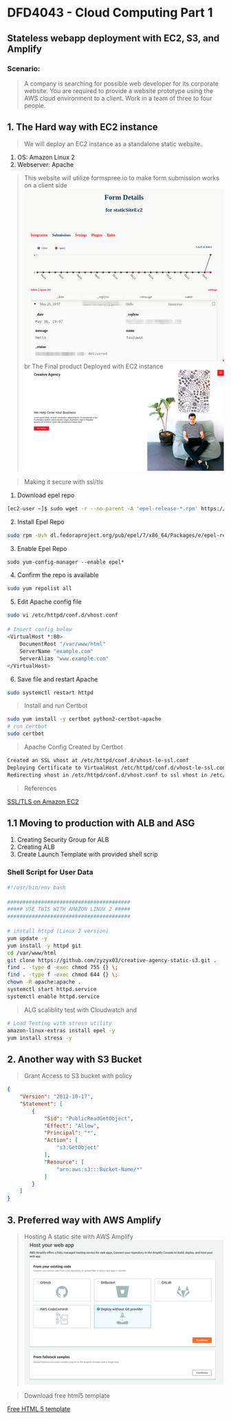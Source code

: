 # DFD4043 - Cloud Computing Part 1
## Stateless webapp deployment with EC2, S3, and Amplify

### Scenario:
> A company is searching for possible web developer for its corporate website. You are
required to provide a website prototype using the AWS cloud environment to a client. Work in a team of three to four people.

## 1. The Hard way with EC2 instance
> We will deploy an EC2 instance as a standalone static website.

1. OS: Amazon Linux 2
2. Webserver: Apache

> This website will utilize formspree.io to make form submission works on a client side
![Creative Agency](./images/StaticSiteForm1.png 'Creative Agency')
br
> The Final product Deployed with EC2 instance
![Creative Agency](./images/CreativeAgencyPic1.png 'Creative Agency')

> Making it secure with ssl/tls

1. Download epel repo
```bash
[ec2-user ~]$ sudo wget -r --no-parent -A 'epel-release-*.rpm' https://dl.fedoraproject.org/pub/epel/7/x86_64/Packages/e/

```
2. Install Epel Repo
```bash
sudo rpm -Uvh dl.fedoraproject.org/pub/epel/7/x86_64/Packages/e/epel-release-*.rpm
```
3. Enable Epel Repo
```
sudo yum-config-manager --enable epel*
```
4. Confirm the repo is available
```bash
sudo yum repolist all
```
5. Edit Apache config file
```bash
sudo vi /etc/httpd/conf.d/vhost.conf

# Insert config below
<VirtualHost *:80>
    DocumentRoot "/var/www/html"
    ServerName "example.com"
    ServerAlias "www.example.com"
</VirtualHost>
```
6. Save file and restart Apache
```bash
sudo systemctl restart httpd
```

> Install and run Certbot
```bash
sudo yum install -y certbot python2-certbot-apache
# run certbot
sudo certbot
```

> Apache Config Created by Certbot
```bash
Created an SSL vhost at /etc/httpd/conf.d/vhost-le-ssl.conf
Deploying Certificate to VirtualHost /etc/httpd/conf.d/vhost-le-ssl.conf
Redirecting vhost in /etc/httpd/conf.d/vhost.conf to ssl vhost in /etc/httpd/conf.d/vhost-le-ssl.conf
```
> References

[SSL/TLS on Amazon EC2](https://docs.aws.amazon.com/AWSEC2/latest/UserGuide/SSL-on-amazon-linux-2.html)

## 1.1 Moving to production with ALB and ASG

1. Creating Security Group for ALB
2. Creating ALB
3. Create Launch Template with provided shell scrip

### Shell Script for User Data
```bash
#!/usr/bin/env bash

########################################
##### USE THIS WITH AMAZON LINUX 2 #####
########################################

# install httpd (Linux 2 version)
yum update -y
yum install -y httpd git
cd /var/www/html
git clone https://github.com/zyzyx03/creative-agency-static-s3.git .
find . -type d -exec chmod 755 {} \;
find . -type f -exec chmod 644 {} \;
chown -R apache:apache .
systemctl start httpd.service
systemctl enable httpd.service
```

> ALG scaliblity test with Cloudwatch and 

```bash
# Load Testing with stress utility
amazon-linux-extras install epel -y
yum install stress -y
```


## 2. Another way with S3 Bucket

> Grant Access to S3 bucket with policy
```json
{
    "Version": "2012-10-17",
    "Statement": [
        {
            "Sid": "PublicReadGetObject",
            "Effect": "Allow",
            "Principal": "*",
            "Action": [
                "s3:GetObject"
            ],
            "Resource": [
                "arn:aws:s3:::Bucket-Name/*"
            ]
        }
    ]
}
```



## 3. Preferred way with AWS Amplify

> Hosting A static site with AWS Amplify
![Creative Agency](./images/AwsAmplify1.png 'Creative Agency')

> Download free html5 template

[Free HTML 5 template]("https://html5up.net")